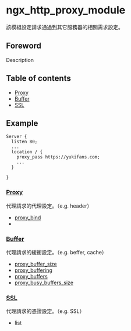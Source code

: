 # ngx_http_proxy_module
該模組設定請求通過到其它服務器的相關需求設定。

## Foreword
Description

## Table of contents
- [Proxy](#proxy)
- [Buffer](#buffer)
- [SSL](#ssl)

## Example

```
Server {
  listen 80;
  ...
  location / {
    proxy_pass https://yukifans.com;
    ...
  }
  
}
```

### [Proxy](proxy)
代理請求的代理設定。（e.g. header）

- [proxy_bind](proxy#proxy_bind)
- []()

### [Buffer](buffer)
代理請求的緩衝設定。（e.g. beffer, cache）

- [proxy_buffer_size](buffer#proxy_buffer_size)
- [proxy_buffering](buffer#proxy_buffering)
- [proxy_buffers](buffer#proxy_buffers)
- [proxy_busy_buffers_size](buffer#proxy_busy_buffers_size)

### [SSL](ssl)
代理請求的憑證設定。（e.g. SSL）
- list 
